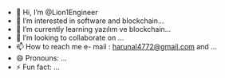- 👋 Hi, I’m @Lion1Engineer
- 👀 I’m interested in software and blockchain...
- 🌱 I’m currently learning yazılım ve blockchain...
- 💞️ I’m looking to collaborate on ...
- 📫 How to reach me e- mail : harunal4772@gmail.com and  ...
- 😄 Pronouns: ...
- ⚡ Fun fact: ...

<!---
Lion1Engineer/Lion1Engineer is a ✨ special ✨ repository because its `README.md` (this file) appears on your GitHub profile.
You can click the Preview link to take a look at your changes.
--->
